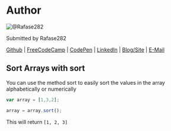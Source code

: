 # Author
![@Rafase282](https://avatars0.githubusercontent.com/Rafase282?&s=128)

Submitted by Rafase282

[Github](https://github.com/Rafase282) | [FreeCodeCamp](http://www.freecodecamp.com/rafase282) | [CodePen](http://codepen.io/Rafase282/) | [LinkedIn](https://www.linkedin.com/in/rafase282) | [Blog/Site](https://rafase282.wordpress.com/) | [E-Mail](mailto:rafase282@gmail.com)

## Sort Arrays with sort
You can use the method sort to easily sort the values in the array alphabetically or numerically

```js
var array = [1,3,2];

array = array.sort();
```

This will return `[1, 2, 3]`
